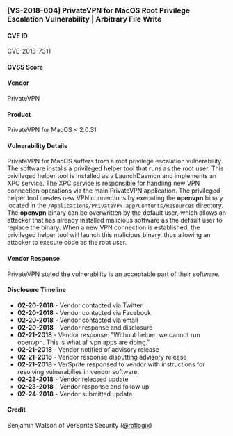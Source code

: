 ### [VS-2018-004] PrivateVPN for MacOS Root Privilege Escalation Vulnerability | Arbitrary File Write		
  		  
#### CVE ID		
CVE-2018-7311		
		
#### CVSS Score		
		
#### Vendor		
PrivateVPN 		
		
#### Product		
PrivateVPN for MacOS < 2.0.31		
		
#### Vulnerability Details		
PrivateVPN for MacOS suffers from a root privilege escalation vulnerability.  The software installs a privileged helper tool that runs as the root user.  This privileged helper tool is installed as a LaunchDaemon and implements an XPC service. The XPC service is responsible for handling new VPN connection operations via the main PrivateVPN application. The privileged helper tool creates new VPN connections by executing the **openvpn** binary located in the `/Applications/PrivateVPN.app/Contents/Resources` directory.  The **openvpn** binary can be overwritten by the default user, which allows an attacker that has already installed malicious software as the default user to replace the binary.  When a new VPN connection is established, the privileged helper tool will launch this malicious binary, thus allowing an attacker to execute code as the root user.		
 		
#### Vendor Response		
PrivateVPN stated the vulnerability is an acceptable part of their software. 
  		
#### Disclosure Timeline		
 		
* **02-20-2018** - Vendor contacted via Twitter		
* **02-20-2018** - Vendor contacted via Facebook		
* **02-20-2018** - Vendor contacted via email 		
* **02-20-2018** - Vendor response and disclosure		
* **02-21-2018** - Vendor response: "Without helper, we cannot run openvpn. This is what all vpn apps are doing."
* **02-21-2018** - Vendor notified of advisory release	
* **02-21-2018** - Vendor response disputting advisory release	
* **02-21-2018** - VerSprite responsed to vendor with instructions for resolving vulnerabilies in vendor software.
* **02-23-2018** - Vendor released update
* **02-23-2018** - Vendor response and follow up
* **02-24-2018** - Vendor submitted update
 		
#### Credit		
Benjamin Watson of VerSprite Security
([@rotlogix](https://twitter.com/rotlogix))
